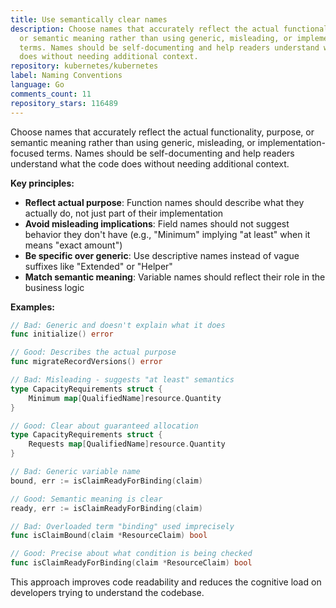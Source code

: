 ```yaml
---
title: Use semantically clear names
description: Choose names that accurately reflect the actual functionality, purpose,
  or semantic meaning rather than using generic, misleading, or implementation-focused
  terms. Names should be self-documenting and help readers understand what the code
  does without needing additional context.
repository: kubernetes/kubernetes
label: Naming Conventions
language: Go
comments_count: 11
repository_stars: 116489
---
```


Choose names that accurately reflect the actual functionality, purpose, or semantic meaning rather than using generic, misleading, or implementation-focused terms. Names should be self-documenting and help readers understand what the code does without needing additional context.

**Key principles:**
- **Reflect actual purpose**: Function names should describe what they actually do, not just part of their implementation
- **Avoid misleading implications**: Field names should not suggest behavior they don't have (e.g., "Minimum" implying "at least" when it means "exact amount")  
- **Be specific over generic**: Use descriptive names instead of vague suffixes like "Extended" or "Helper"
- **Match semantic meaning**: Variable names should reflect their role in the business logic

**Examples:**

```go
// Bad: Generic and doesn't explain what it does
func initialize() error

// Good: Describes the actual purpose  
func migrateRecordVersions() error

// Bad: Misleading - suggests "at least" semantics
type CapacityRequirements struct {
    Minimum map[QualifiedName]resource.Quantity
}

// Good: Clear about guaranteed allocation
type CapacityRequirements struct {
    Requests map[QualifiedName]resource.Quantity  
}

// Bad: Generic variable name
bound, err := isClaimReadyForBinding(claim)

// Good: Semantic meaning is clear
ready, err := isClaimReadyForBinding(claim)

// Bad: Overloaded term "binding" used imprecisely  
func isClaimBound(claim *ResourceClaim) bool

// Good: Precise about what condition is being checked
func isClaimReadyForBinding(claim *ResourceClaim) bool
```

This approach improves code readability and reduces the cognitive load on developers trying to understand the codebase.